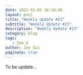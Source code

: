 ```yaml
---
date: 2022-02-05 16:10:48
layout: post
title: "Weekly Update #23"
subtitle: "Weekly Update #23"
description: "Weekly Update #23"
category: blog
tags:
   - Sem A
author: Joe Siu
paginate: true
---
```

To be update...
